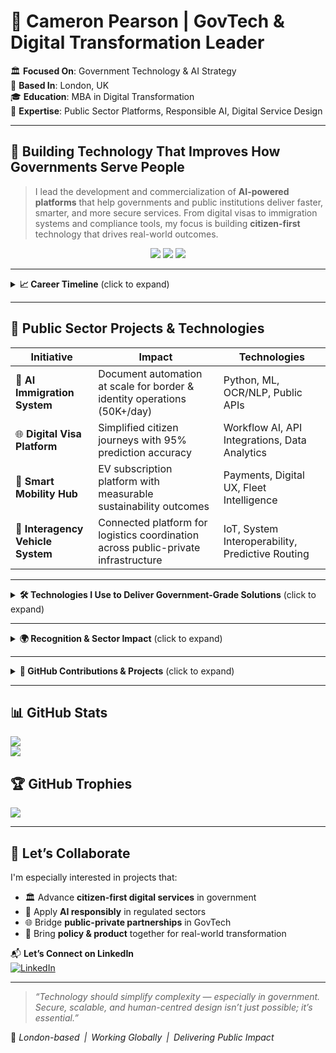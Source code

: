 # 👋 Cameron Pearson | GovTech & Digital Transformation Leader

🏛️ **Focused On**: Government Technology & AI Strategy  
📍 **Based In**: London, UK  
🎓 **Education**: MBA in Digital Transformation  
🤖 **Expertise**: Public Sector Platforms, Responsible AI, Digital Service Design  

---

## 🚀 Building Technology That Improves How Governments Serve People

> I lead the development and commercialization of **AI-powered platforms** that help governments and public institutions deliver faster, smarter, and more secure services. From digital visas to immigration systems and compliance tools, my focus is building **citizen-first** technology that drives real-world outcomes.

<p align="center">
  <img src="https://img.shields.io/badge/GovTech--Driven-%F0%9F%8F%9B%EF%B8%8F-blue" />
  <img src="https://img.shields.io/badge/Responsible%20AI-%F0%9F%A4%96-purple" />
  <img src="https://img.shields.io/badge/Citizen--Focused%20Services-%E2%9C%85-success" />
</p>

---

<details>
<summary><strong>📈 Career Timeline</strong> (click to expand)</summary>

### 🧠 2025–Present: Public Sector AI Leadership  
**Director of Business Development** | *GovTech AI Firm*  
- AI systems capable processing 50,000+ documents/day for public agencies  
- 85%+ monthly forecasting accuracy for operational planning in a scale up
- Securing multi-year public sector contracts across the UK & EU  

### 🌍 2024–2025: European Policy & Expansion  
**Sales Director (Europe)** | *Digital Visa Solutions*  
- Led 30% market expansion across UK and Central Europe  
- Digitized multi-step visa workflows into seamless citizen experiences  
- Generated €1M+ annual public revenue via digital premium services  

### ⚡ 2020–2024: Urban Mobility Innovation  
**Digital Product Leader** | *Mobility-as-a-Service Platform*  
- Launched Europe’s first subscription-based EV access model  
- Scaled to 5K+ monthly transactions within 18 months  

### 🚗 2016–2020: Connected Vehicle Systems  
**Innovation Manager** | *Luxury Automotive Brand*  
- Built vehicle-integrated platforms used across 25% of the EV segment  
- Introduced AI-based inventory tools for logistics efficiency  

### 🌱 2019: GitHub Journey  
Started contributing to open-source while building vehicle intelligence systems for smart transport initiatives.

</details>

---

## 🧩 Public Sector Projects & Technologies

| **Initiative** | **Impact** | **Technologies** |
|----------------|------------|------------------|
| 📄 **AI Immigration System** | Document automation at scale for border & identity operations (50K+/day) | Python, ML, OCR/NLP, Public APIs |
| 🌐 **Digital Visa Platform** | Simplified citizen journeys with 95% prediction accuracy | Workflow AI, API Integrations, Data Analytics |
| 🚗 **Smart Mobility Hub** | EV subscription platform with measurable sustainability outcomes | Payments, Digital UX, Fleet Intelligence |
| 🔗 **Interagency Vehicle System** | Connected platform for logistics coordination across public-private infrastructure | IoT, System Interoperability, Predictive Routing |

---

<details>
<summary><strong>🛠️ Technologies I Use to Deliver Government-Grade Solutions</strong> (click to expand)</summary>

### 💡 Core Stack

**Frontend**  
![React](https://img.shields.io/badge/React-20232A?style=for-the-badge&logo=react&logoColor=61DAFB)
![HTML5](https://img.shields.io/badge/HTML5-E34F26?style=for-the-badge&logo=html5&logoColor=white)
![CSS3](https://img.shields.io/badge/CSS3-1572B6?style=for-the-badge&logo=css3&logoColor=white)
![Tailwind](https://img.shields.io/badge/Tailwind-06B6D4?style=for-the-badge&logo=tailwind-css&logoColor=white)
![Web‑Components](https://img.shields.io/badge/Web--Components-29ABE2?style=for-the-badge&logo=webcomponents.org&logoColor=white)

**Backend**  
![Node.js](https://img.shields.io/badge/Node.js-339933?style=for-the-badge&logo=node.js&logoColor=white)
![Express](https://img.shields.io/badge/Express.js-000000?style=for-the-badge&logo=express&logoColor=white)

**Databases**  
![PostgreSQL](https://img.shields.io/badge/PostgreSQL-316192?style=for-the-badge&logo=postgresql&logoColor=white)
![MongoDB](https://img.shields.io/badge/MongoDB-47A248?style=for-the-badge&logo=mongodb&logoColor=white)
![Real‑Time Analytics](https://img.shields.io/badge/Real--Time_Analytics-FF6F00?style=for-the-badge&logo=apache-kafka&logoColor=white)

**Cloud Infrastructure**  
![AWS](https://img.shields.io/badge/AWS-232F3E?style=for-the-badge&logo=amazon-aws&logoColor=white)
![EC2](https://img.shields.io/badge/EC2-orange?style=for-the-badge&logo=amazonec2&logoColor=white)
![S3](https://img.shields.io/badge/S3-569A31?style=for-the-badge&logo=amazon-s3&logoColor=white)
![CloudWatch](https://img.shields.io/badge/CloudWatch-FF4F00?style=for-the-badge&logo=amazon-cloudwatch&logoColor=white)

**AI / Data**  
![AI](https://img.shields.io/badge/AI--Driven_Services-7E57C2?style=for-the-badge&logo=tensorflow&logoColor=white)
![Document Parsing](https://img.shields.io/badge/Document_Parsing-FFC107?style=for-the-badge&logo=docsdotai&logoColor=black)
![Automation](https://img.shields.io/badge/Automation-2196F3?style=for-the-badge&logo=zapier&logoColor=white)

---

### 🚀 Where I Deploy Solutions

- 🏛️ **GovTech** — Immigration, Identity, Border Modernisation  
- 📜 **PolicyTech** — Regulatory Automation, AI Risk Governance  
- 🚗 **Mobility** — EV Platforms, Connected Infrastructure  
- 📊 **Public AI** — NLP, Document AI, Predictive Analytics  

</details>

---

<details>
<summary><strong>🌍 Recognition & Sector Impact</strong> (click to expand)</summary>

### 🏆 Awards & Scholarships
- 🏅 Innovation Award – European Mobility Company (2022)  
- 🎓 Provost’s Letter – MBA Distinction in Digital Strategy  
- 🎯 50% Scholarship – Executive Track in Digital Transformation  

### 🎤 Policy & Thought Leadership
- 🇪🇺 Contributor – AI Governance Forums in the European Union  
- 🧠 Advisor – GovTech accelerators and policy tech panels  
- 👨‍🏫 Mentor – Supporting founders building public impact startups  

### 📊 Performance Indicators
- £5M+ annual recurring revenue enabled by my platforms  
- 20%+ YoY growth, even through policy shifts and funding constraints  
- £3M+ tech budgets delivered under public sector oversight  

</details>

---

<details>
<summary><strong>📂 GitHub Contributions & Projects</strong> (click to expand)</summary>

- 🧩 **`pool_website`** — Public-mobility & fleet innovation prototype  
- 🌐 **`govtech_tools`** — Immigration, visa, and border service tooling  
- 🏗️ **`digital_frameworks`** — Scalable templates for regulated system builds  

```text
📆 GitHub Journey
2019  🌱  Began with connected vehicle systems  
2020  🚀  Digitising European urban mobility  
2021  📈  Expanding to regulated B2G systems  
2022  🏆  Industry-recognised innovation  
2023  🎓  MBA applied research on AI governance  
2024  🌍  Building for government compliance  
2025  🇬🇧  Public-sector AI deployment in the UK  
```

</details>

---

## 📊 GitHub Stats

![](https://github-readme-stats.vercel.app/api?username=techcam80s&theme=gruvbox_light&hide_border=false&include_all_commits=false&count_private=true)<br/>
![](https://nirzak-streak-stats.vercel.app/?user=techcam80s&theme=gruvbox_light&hide_border=false)<br/>

## 🏆 GitHub Trophies

![](https://github-profile-trophy.vercel.app/?username=techcam80s&theme=solarized-light&no-frame=false&no-bg=false&margin-w=4)

---

## 🤝 Let’s Collaborate

I'm especially interested in projects that:

- 🏛️ Advance **citizen-first digital services** in government  
- 🧠 Apply **AI responsibly** in regulated sectors  
- 🌐 Bridge **public-private partnerships** in GovTech  
- 📜 Bring **policy & product** together for real-world transformation  

📬 **Let’s Connect on LinkedIn**  
[![LinkedIn](https://img.shields.io/badge/Cameron%20Pearson-LinkedIn-blue?logo=linkedin&style=for-the-badge)](https://www.linkedin.com/in/Cameron-Pearson/)

---

> *“Technology should simplify complexity — especially in government. Secure, scalable, and human-centred design isn’t just possible; it’s essential.”*

📍 *London-based | Working Globally | Delivering Public Impact*
